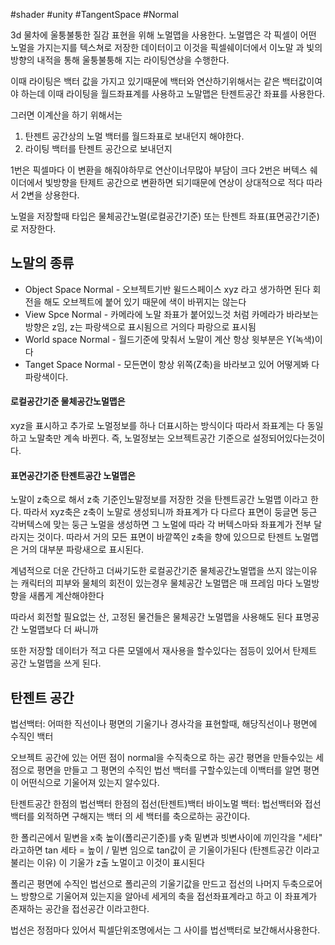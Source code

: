 #shader #unity #TangentSpace #Normal

3d 물차에 울퉁불퉁한 질감 표현을 위해 노멀맵을 사용한다.
노멀맵은 각 픽셀이 어떤 노멀을 가지는지를 텍스쳐로 저장한 데이터이고
이것을 픽셀쉐이더에서 이노말 과 빛의 방향의 내적을 통해 
울퉁불퉁해 지는 라이팅연상을 수행한다.

이때 라이팅은 백터 값을 가지고 있기때문에 백터와 연산하기위해서는
같은 백터값이여야 하는데 
이때 라이팅을 월드좌표계를 사용하고
노말맵은 탄젠트공간 좌표를 사용한다.

그러면 이계산을 하기 위해서는
1. 탄젠트 공간상의 노멀 백터를 월드좌표로 보내던지 해야한다.
2. 라이팅 백터를 탄젠트 공간으로 보내던지

1번은 픽셀마다 이 변환을 해줘야하무로 연산이너무많아 부담이 크다
2번은 버텍스 쉐이더에서 빛방향을 탄제트 공간으로 변환하면 되기때문에 연상이 상대적으로 적다
따라서 2변을 상용한다.

노멀을 저장할때 타입은  물체공간노멀(로컬공간기준) 또는 탄젠트 좌표(표면공간기준) 로 저장한다.

## 노말의 종류
- Object Space Normal - 오브젝트기반 윌드스페이스 xyz 라고 생가하면 된다  회전을 해도 오브젝트에 붙어 있기  때문에 색이 바뀌지는 않는다
- View Spce Normal - 카메라에 노말 좌표가 붙어있느것 처럼 카메라가 바라보는 방향은 z임, z는 파랑색으로 표시됨으르 거의다 파랑으로 표시됨
- World space Normal - 월드기준에 맞춰서 노말이 계산 항상 윗부분은 Y(녹색)이다
- Tanget Space Normal - 모든면이 항상 위쪽(Z축)을 바라보고 있어 어떻게봐 다파랑색이다.


#### 로컬공간기준 물체공간노멀맵은
xyz을 표시하고 추가로 노멀정보를 하나 더표시하는 방식이다
따라서 좌표계는 다 동일하고 노말축만 계속 바뀐다.
즉, 노멀정보는 오브젝트공간 기준으로 설정되어있다는것이다.

#### 표면공간기준 탄젠트공간 노멀맵은
노말이 z축으로 해서 z축 기준인노말정보를 저장한 것을 탄젠트공간 노멀맵 이라고 한다.
따라서 xyz축은 z축이 노말로 생성되니까 좌표계가 다 다르다
표면이 둥글면 둥근 각버텍스에 맞는 둥근 노멀을 생성하면 그 노멀에 따라 각 버텍스마돠 좌표계가 전부 달라지는 것이다.
따라서 거의 모든 표면이 바깥쪽인 z축을 향에 있으므로 탄젠트 노멀맵은 거의 대부분 파랑새으로 표시된다.

계념적으로 더운 간단하고
더싸기도한  로컬공간기준 물체공간노멀맵을 쓰지 않는이유는
캐릭터의 피부와 물체의 회전이 있는경우 물체공간 노멀맵은
매 프레임 마다 노멀방향을 새롭게 계산해야한다

따라서 회전할 필요없는 산, 고정된 물건들은 물체공간 노멀맵을 사용해도 된다
표명공간 노멀맵보다 더 싸니까

또한 저장할 데이터가 적고 다른 모델에서 재사용을 할수있다는 점등이 있어서 탄제트 공간 노멀맵을 쓰게 된다.




## 탄젠트 공간

법선백터: 어떠한 직선이나 평면의 기울기나 경사각을 표현할때, 해당직선이나 평면에 수직인 백터

오브젝트 공간에 있는 어떤 점이 normal을 수직축으로 하는 공간
평면을 만들수있는 세점으로 평면을 만들고 그 평면의 수직인 법선 백터를 구할수있는데
이백터를 알면 평면이 어떤식으로 기울어져 있는지 알수있다.

탄젠트공간
한점의 법선백터
한점의 접선(탄젠트)백터 
바이노멀 백터: 법선백터와 접선 백터를 외적하면 구해지는 백터
의 세 백터를 축으로하는 공간이다.

한 폴리곤에서 밑변을 x축 높이(폴리곤기준)를  y축 밑변과 빗변사이에 끼인각을 "세타" 라고하면
tan 세타 = 높이 / 밑변 임으로 
tan값이 곧 기울이가된다 (탄젠트공간 이라고 불리는 이유)
이 기울가 z출 노멀이고 이것이 표시된다

폴리곤 평면에 수직인 법선으로 폴리곤의 기울기값을 만드고
접선의 나머지 두축으로어느 방향으로 기울어져 있는지을 알아네 세게의 축을 접선좌표계라고 하고 이 좌표계가 존재하는 공간을 접선공간 이라고한다.


법선은 정점마다 있어서 픽셀단위조명에서는 그 사이를 법선백터로 보간해서사용한다.
